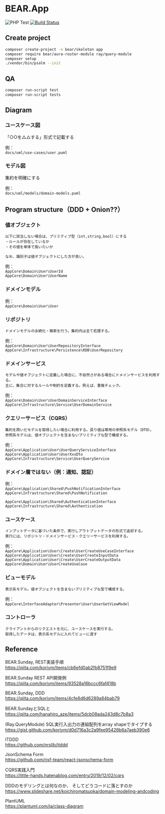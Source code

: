 # BEAR.App

![PHP Test](https://github.com/apple-x-co/BEAR.App/workflows/PHP%20Test/badge.svg?branch=develop)
[![Build Status](https://travis-ci.org/apple-x-co/BEAR.App.svg?branch=develop)](https://travis-ci.org/apple-x-co/BEAR.App)

## Create project

```bash
composer create-project -n bear/skeleton app
composer require bear/aura-router-module ray/query-module
composer setup
./vendor/bin/psalm --init
```

## QA

```bash
composer run-script test
composer run-script tests
```

## Diagram

### ユースケース図

「○○を△△する」形式で記載する  

例：  
`docs/uml/use-cases/user.puml`

### モデル図

集約を明確にする  

例：  
`docs/uml/models/domain-models.puml`


## Program structure（DDD + Onion??）

### 値オブジェクト

```text
以下に該当しない場合は、プリミティブ型（int,string,bool）にする
・ルールが存在しているか  
・その値を単体で扱いたいか

なお、識別子は値オブジェクトにした方が良い。  
```

例：  
`AppCore\Domain\User\UserId`  
`AppCore\Domain\User\UserName`

### ドメインモデル

例：  
`AppCore\Domain\User\User`

### リポジトリ

```text
ドメインモデルの永続化・検索を行う。集約内は全て処理する。
```

例：  
`AppCore\Domain\User\UserRepositoryInterface`  
`AppCore\Infrastructure\Persistence\RDB\UserRepository`

### ドメインサービス

```text
モデルや値オブジェクトに定義した場合に、不自然さがある場合にドメインサービスを利用する。
主に、集合に対するルールや制約を定義する。例えば、重複チェック。
```

例：  
`AppCore\Domain\User\UserDomainServiceInterface`  
`AppCore\Infrastructure\Service\UserDomainService`

### クエリーサービス（CQRS）

```text
集約を跨いだモデルを取得したい場合に利用する。戻り値は専用の参照系モデル（DTO）。
参照系モデルは、値オブジェクトを含まないプリミティブな型で構成する。
```

例：  
`AppCore\Application\User\UserQueryServiceInterface`  
`AppCore\Application\User\UserXxxDto`  
`AppCore\Infrastructure\Service\UserQueryService`

### ドメイン層ではない（例：通知、認証）

例：  
`AppCore\Application\Shared\PushNotificationInterface`  
`AppCore\Infrastructure\Shared\PushNotification`

`AppCore\Application\Shared\AuthenticationInterface`  
`AppCore\Infrastructure\Shared\Authentication`

### ユースケース

```text
インプットデータに基づいた条件で、実行しアウトプットデータの形式で返却する。
実行には、リポジトリ・ドメインサービス・クエリーサービスを利用する。
```

例：  
`AppCore\Application\User\Create\UserCreateUseCaseInterface`  
`AppCore\Application\User\Create\UserCreateInputData`  
`AppCore\Application\User\Create\UserCreateOutputData`  
`AppCore\Domain\User\UserCreateUseCase`

### ビューモデル

```text
表示系モデル。値オブジェクトを含まないプリミティブな型で構成する。
```

例：  
`AppCore\InterfaceAdapter\Presenter\User\UserGetViewModel`

### コントローラ

```text
クライアントからのリクエストを元に、ユースケースを実行する。
取得したデータは、表示系モデルに入れてビューに渡す
```

## Reference

BEAR.Sunday, REST実装手順  
https://qiita.com/koriym/items/cb6efd0ab2fb8751f9e9

BEAR.Sunday REST API開発例  
https://qiita.com/koriym/items/93528a16bccc6faf418b

BEAR.Sunday, DDD  
https://qiita.com/koriym/items/4cfe8d6d6289a84bab79

BEAR.SundayとSQLと  
https://qiita.com/hanahiro_aze/items/5dcb08ada243d8c7b8a3

(Ray.QueryModule) SQL実行入出力の連組配列をarray shapeでタイプする  
https://gist.github.com/koriym/d0d716a3c2a9fee95426b6a7aeb390e6

ITDDD  
https://github.com/nrslib/itddd

JsonSchema Form  
https://github.com/rjsf-team/react-jsonschema-form

CQRS実践入門  
https://little-hands.hatenablog.com/entry/2019/12/02/cqrs

DDDのモデリングとは何なのか、 そしてどうコードに落とすのか  
https://www.slideshare.net/koichiromatsuoka/domain-modeling-andcoding

PlantUML  
https://plantuml.com/ja/class-diagram
